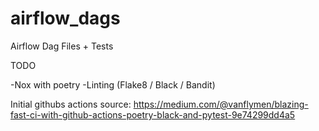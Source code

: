# airflow_dags
Airflow Dag Files + Tests



TODO

-Nox with poetry
-Linting (Flake8 / Black / Bandit)


Initial githubs actions source: 
https://medium.com/@vanflymen/blazing-fast-ci-with-github-actions-poetry-black-and-pytest-9e74299dd4a5
